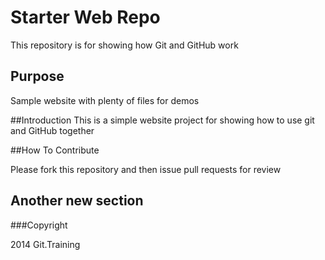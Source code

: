 # Starter Web Repo

This repository is for showing how Git and GitHub work

## Purpose

Sample website with plenty of files for demos

##Introduction
This is a simple website project for showing how to use git and GitHub together

##How To Contribute

Please fork this repository and then issue pull requests for review

## Another new section

###Copyright

2014 Git.Training